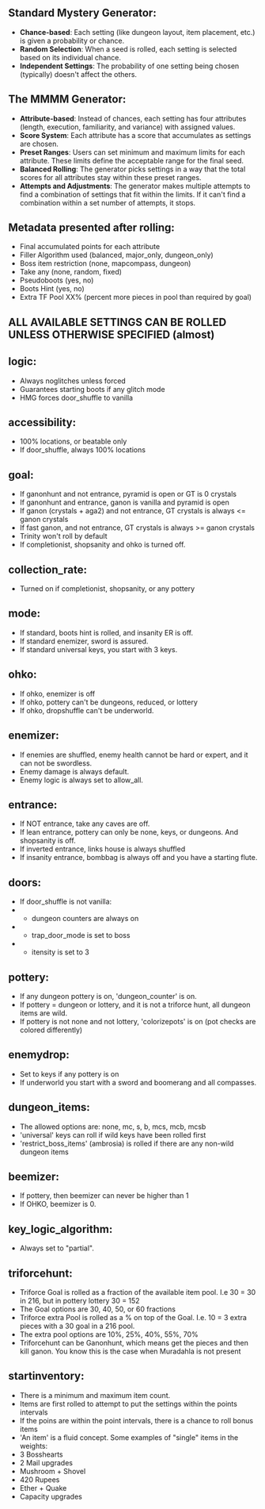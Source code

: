 ## Standard Mystery Generator:
- **Chance-based**: Each setting (like dungeon layout, item placement, etc.) is given a probability or chance.
- **Random Selection**: When a seed is rolled, each setting is selected based on its individual chance.
- **Independent Settings**: The probability of one setting being chosen (typically) doesn't affect the others.

## The MMMM Generator:
- **Attribute-based**: Instead of chances, each setting has four attributes (length, execution, familiarity, and variance) with assigned values.
- **Score System**: Each attribute has a score that accumulates as settings are chosen.
- **Preset Ranges**: Users can set minimum and maximum limits for each attribute. These limits define the acceptable range for the final seed.
- **Balanced Rolling**: The generator picks settings in a way that the total scores for all attributes stay within these preset ranges.
- **Attempts and Adjustments**: The generator makes multiple attempts to find a combination of settings that fit within the limits. If it can't find a combination within a set number of attempts, it stops.


## Metadata presented after rolling:
- Final accumulated points for each attribute
- Filler Algorithm used (balanced, major_only, dungeon_only)
- Boss item restriction (none, mapcompass, dungeon)
- Take any (none, random, fixed)
- Pseudoboots (yes, no)
- Boots Hint (yes, no)
- Extra TF Pool XX% (percent more pieces in pool than required by goal)

## ALL AVAILABLE SETTINGS CAN BE ROLLED UNLESS OTHERWISE SPECIFIED (almost)

## logic:
- Always noglitches unless forced
- Guarantees starting boots if any glitch mode
- HMG forces door_shuffle to vanilla

## accessibility:
- 100% locations, or beatable only
- If door_shuffle, always 100% locations

## goal:
- If ganonhunt and not entrance, pyramid is open or GT is 0 crystals
- If ganonhunt and entrance, ganon is vanilla and pyramid is open
- If ganon (crystals + aga2) and not entrance, GT crystals is always <= ganon crystals
- If fast ganon, and not entrance, GT crystals is always >= ganon crystals
- Trinity won't roll by default
- If completionist, shopsanity and ohko is turned off. 

## collection_rate:
- Turned on if completionist, shopsanity, or any pottery

## mode:
- If standard, boots hint is rolled, and insanity ER is off.
- If standard enemizer, sword is assured.
- If standard universal keys, you start with 3 keys.

## ohko:
- If ohko, enemizer is off
- If ohko, pottery can't be dungeons, reduced, or lottery
- If ohko, dropshuffle can't be underworld.

## enemizer:
- If enemies are shuffled, enemy health cannot be hard or expert, and it can not be swordless.
- Enemy damage is always default.
- Enemy logic is always set to allow_all.

## entrance:
- If NOT entrance, take any caves are off.
- If lean entrance, pottery can only be none, keys, or dungeons. And shopsanity is off.
- If inverted entrance, links house is always shuffled
- If insanity entrance, bombbag is always off and you have a starting flute.

## doors:
- If door_shuffle is not vanilla:
- - dungeon counters are always on 
- - trap_door_mode is set to boss
- - itensity is set to 3

## pottery:
- If any dungeon pottery is on, 'dungeon_counter' is on.
- If pottery = dungeon or lottery, and it is not a triforce hunt, all dungeon items are wild.
- If pottery is not none and not lottery, 'colorizepots' is on (pot checks are colored differently)

## enemydrop:
- Set to keys if any pottery is on
- If underworld you start with a sword and boomerang and all compasses. 

## dungeon_items:
- The allowed options are: none, mc, s, b, mcs, mcb, mcsb
- 'universal' keys can roll if wild keys have been rolled first
- 'restrict_boss_items' (ambrosia) is rolled if there are any non-wild dungeon items

## beemizer:
- If pottery, then beemizer can never be higher than 1
- If OHKO, beemizer is 0.

## key_logic_algorithm:
- Always set to "partial".

## triforcehunt:
- Triforce Goal is rolled as a fraction of the available item pool. I.e 30 = 30 in 216, but in pottery lottery 30 = 152
- The Goal options are 30, 40, 50, or 60 fractions
- Triforce extra Pool is rolled as a % on top of the Goal. I.e. 10 = 3 extra pieces with a 30 goal in a 216 pool.
- The extra pool options are 10%, 25%, 40%, 55%, 70%
- Triforcehunt can be Ganonhunt, which means get the pieces and then kill ganon. You know this is the case when Muradahla is not present

## startinventory:
- There is a minimum and maximum item count.
- Items are first rolled to attempt to put the settings within the points intervals
- If the poins are within the point intervals, there is a chance to roll bonus items
- 'An item' is a fluid concept. Some examples of "single" items in the weights:
- 3 Bosshearts
- 2 Mail upgrades
- Mushroom + Shovel
- 420 Rupees
- Ether + Quake
- Capacity upgrades
